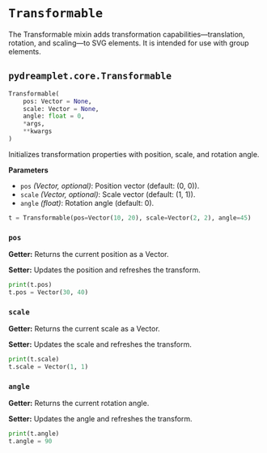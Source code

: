 # `Transformable`

The Transformable mixin adds transformation capabilities—translation, rotation, and scaling—to SVG elements. It is intended for use with group elements.

## <span class=class></span>`pydreamplet.core.Transformable`

```py
Transformable(
    pos: Vector = None,
    scale: Vector = None,
    angle: float = 0,
    *args,
    **kwargs
)
```

Initializes transformation properties with position, scale, and rotation angle.

<span class="param">**Parameters**</span>

- `pos` *(Vector, optional)*: Position vector (default: (0, 0)).
- `scale` *(Vector, optional)*: Scale vector (default: (1, 1)).
- `angle` *(float)*: Rotation angle (default: 0).

```py
t = Transformable(pos=Vector(10, 20), scale=Vector(2, 2), angle=45)
```

### <span class="prop"></span>`pos`
**Getter:** Returns the current position as a Vector.

**Setter:** Updates the position and refreshes the transform.

```py
print(t.pos)
t.pos = Vector(30, 40)
```

### <span class="prop"></span>`scale`

**Getter:** Returns the current scale as a Vector.

**Setter:** Updates the scale and refreshes the transform.

```py
print(t.scale)
t.scale = Vector(1, 1)
```

### <span class="prop"></span>`angle`

**Getter:** Returns the current rotation angle.

**Setter:** Updates the angle and refreshes the transform.

```py
print(t.angle)
t.angle = 90
```